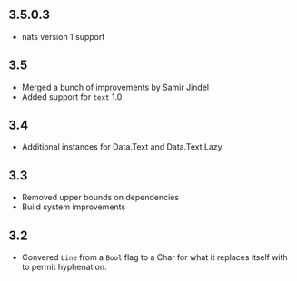 3.5.0.3
-------
* nats version 1 support

3.5
---
* Merged a bunch of improvements by Samir Jindel
* Added support for `text` 1.0

3.4
---
* Additional instances for Data.Text and Data.Text.Lazy

3.3
---
* Removed upper bounds on dependencies
* Build system improvements

3.2
---
* Convered `Line` from a `Bool` flag to a Char for what it replaces itself with to permit hyphenation.
